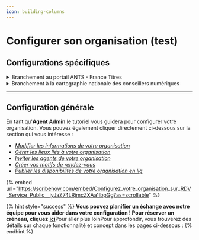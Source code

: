 ```yaml
---
icon: building-columns
---
```


# Configurer son organisation (test)

## Configurations spécifiques

<details>

<summary>Branchement au portail ANTS - France Titres</summary>

xxx x xxxxxx xx x x  xxxxxxxxxxxx x xxxxxx xx x x  xxxxxxxxxxxx x xxxxxx xx x x  xxxxxxxxxxxx x xxxxxx xx x x  xxxxxxxxxxxx x xxxxxx xx x x  xxxxxxxxxxxx x xxxxxx xx x x  xxxxxxxxxxxx x xxxxxx xx x x  xxxxxxxxxxxx x xxxxxx xx x x  xxxxxxxxxxxx x xxxxxx xx x x  xxxxxxxxxxxx x xxxxxx xx x x  xxxxxxxxxxxx x xxxxxx xx x x  xxxxxxxxxxxx x xxxxxx xx x x  xxxxxxxxxxxx x xxxxxx xx x x  xxxxxxxxxxxx x xxxxxx xx x x  xxxxxxxxxxxx x xxxxxx xx x x  xxxxxxxxx

* [_Paramétrer vos motifs de rendez-vous et les relier à France Titres_](https://scribehow.com/shared/Configurez_votre_organisation_sur_RDV_Service_Public_DR__Xjgc9TCtSaSmotYxkSguPg#6a9665bb)&#x20;

</details>

<details>

<summary>Branchement à la cartographie nationale des conseillers numériques </summary>

xxx x xxxxxx xx x x  xxxxxxxxxxxx x xxxxxx xx x x  xxxxxxxxxxxx x xxxxxx xx x x  xxxxxxxxxxxx x xxxxxx xx x x  xxxxxxxxxxxx x xxxxxx xx x x  xxxxxxxxxxxx x xxxxxx xx x x  xxxxxxxxxxxx x xxxxxx xx x x  xxxxxxxxxxxx x xxxxxx xx x x  xxxxxxxxxxxx x xxxxxx xx x x  xxxxxxxxxxxx x xxxxxx xx x x  xxxxxxxxxxxx x xxxxxx xx x x  xxxxxxxxxxxx x xxxxxx xx x x  xxxxxxxxxxxx x xxxxxx xx x x  xxxxxxxxxxxx x xxxxxx xx x x  xxxxxxxxxxxx x xxxxxx xx x x  xxxxxxxxx

* [Paramétrer vos motifs de rendez-vous et les brancher à la cartographie](https://scribehow.com/embed/Mediation_Numerique__Parametrage_de_votre_organisation__r53g8hoKTKSUGN5Aj5At7A?as=scrollable)

</details>

***

## Configuration générale

En tant qu'**Agent Admin** le tutoriel vous guidera pour configurer votre organisation.  Vous pouvez également cliquer directement ci-dessous sur la section qui vous intéresse :

* ​[_Modifier les informations de votre organisation_](https://scribehow.com/shared/Configurez_votre_organisation_sur_RDV_Service_Public__iyJaZ74LRjmcZXAa1IbpGg#0316ab71)
* ​[_Gérer les lieux liés à votre organisation_](https://scribehow.com/shared/Configurez_votre_organisation_sur_RDV_Service_Public__iyJaZ74LRjmcZXAa1IbpGg#e547c8a4)
* ​[_Inviter les agents de votre organisation_](https://scribehow.com/shared/Configurez_votre_organisation_sur_RDV_Service_Public__iyJaZ74LRjmcZXAa1IbpGg#19970bdf)​
* ​[_Créer vos motifs de rendez-vous_](https://scribehow.com/shared/Configurez_votre_organisation_sur_RDV_Service_Public__iyJaZ74LRjmcZXAa1IbpGg#5e4bffd7)
* ​[_Publier les disponibilités de votre organisation en lig_](https://scribehow.com/shared/Configurez_votre_organisation_sur_RDV_Service_Public__iyJaZ74LRjmcZXAa1IbpGg#f0ebfacc)

{% embed url="https://scribehow.com/embed/Configurez_votre_organisation_sur_RDV_Service_Public__iyJaZ74LRjmcZXAa1IbpGg?as=scrollable" %}

{% hint style="success" %}
**Vous pouvez planifier un échange avec notre équipe pour vous aider dans votre configuration ! Pour réserver un créneau, cliquez** [**ici**](https://cal.com/team/rdv-service-public/aide-a-la-configuration)Pour aller plus loinPour approfondir, vous trouverez des détails sur chaque fonctionnalité et concept dans les pages ci-dessous :&#x20;
{% endhint %}

